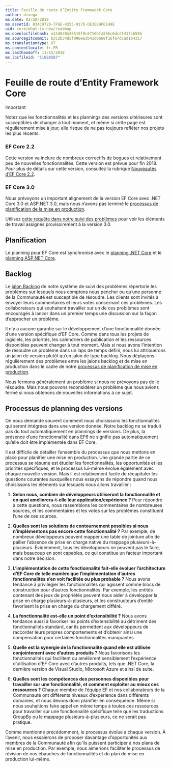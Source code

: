 ```yaml
---
title: Feuille de route d’Entity Framework Core
author: divega
ms.date: 02/20/2018
ms.assetid: 834C9729-7F6E-4355-917D-DE3EE9FE149E
uid: core/what-is-new/roadmap
ms.openlocfilehash: a12d628a28515f0c6710bfa59bc6dcdf41fcb58b
ms.sourcegitcommit: b3c2b34d5f006ee3b41d6668f16fe7dcad1b4317
ms.translationtype: HT
ms.contentlocale: fr-FR
ms.lasthandoff: 11/15/2018
ms.locfileid: "51688587"
---
```

# <a name="entity-framework-core-roadmap"></a>Feuille de route d’Entity Framework Core

> [!IMPORTANT]
> Notez que les fonctionnalités et les plannings des versions ultérieures sont susceptibles de changer à tout moment, et même si cette page est régulièrement mise à jour, elle risque de ne pas toujours refléter nos projets les plus récents.

### <a name="ef-core-22"></a>EF Core 2.2

Cette version va inclure de nombreux correctifs de bogues et relativement peu de nouvelles fonctionnalités. Cette version est prévue pour fin 2018. Pour plus de détails sur cette version, consultez la rubrique [Nouveautés d’EF Core 2.2](xref:core/what-is-new/ef-core-2.2). 

### <a name="ef-core-30"></a>EF Core 3.0

Nous prévoyons un important alignement de la version EF Core avec .NET Core 3.0 et ASP.NET 3.0, mais nous n’avons pas terminé le [processus de planification de la mise en production](#release-planning-process).

Utilisez [cette requête dans notre suivi des problèmes](https://github.com/aspnet/EntityFrameworkCore/issues?q=is%3Aopen+is%3Aissue+milestone%3A3.0.0+sort%3Areactions-%2B1-desc) pour voir les éléments de travail assignés provisoirement à la version 3.0.

## <a name="schedule"></a>Planification

Le planning pour EF Core est synchronisé avec le [planning .NET Core](https://github.com/dotnet/core/blob/master/roadmap.md) et le [planning ASP.NET Core](https://github.com/aspnet/Home/wiki/Roadmap).

## <a name="backlog"></a>Backlog

Le [jalon Backlog](https://github.com/aspnet/EntityFrameworkCore/issues?q=is%3Aopen+is%3Aissue+milestone%3ABacklog+sort%3Areactions-%2B1-desc) de notre système de suivi des problèmes répertorie les problèmes sur lesquels nous comptons nous pencher ou qu’une personne de la Communauté est susceptible de résoudre.
Les clients sont invités à envoyer leurs commentaires et leurs votes concernant ces problèmes.
Les collaborateurs qui souhaitent travailler sur un de ces problèmes sont encouragés à lancer dans un premier temps une discussion sur la façon d’approcher un problème.

Il n’y a aucune garantie sur le développement d’une fonctionnalité donnée d’une version spécifique d’EF Core.
Comme dans tous les projets de logiciels, les priorités, les calendriers de publication et les ressources disponibles peuvent changer à tout moment.
Mais si nous avons l’intention de résoudre un problème dans un laps de temps défini, nous lui attribuerons un jalon de version plutôt qu’un jalon de type backlog.
Nous déplaçons régulièrement des problèmes entre les jalons backlog et de mise en production dans le cadre de notre [processus de planification de mise en production](#release-planning-process).

Nous fermons généralement un problème si nous ne prévoyons pas de le résoudre.
Mais nous pouvons reconsidérer un problème que nous avions fermé si nous obtenons de nouvelles informations à ce sujet.

## <a name="release-planning-process"></a>Processus de planning des versions

On nous demande souvent comment nous choisissons les fonctionnalités qui seront intégrées dans une version donnée.
Notre backlog ne se traduit pas du tout automatiquement en plannings de versions.
De plus, la présence d’une fonctionnalité dans EF6 ne signifie pas automatiquement qu’elle doit être implémentée dans EF Core.

Il est difficile de détailler l’ensemble du processus que nous mettons en place pour planifier une mise en production.
Une grande partie de ce processus se résume est étudier les fonctionnalités, les opportunités et les priorités spécifiques, et le processus lui-même évolue également avec chaque nouvelle version.
Mais il est relativement facile de récapituler les questions courantes auxquelles nous essayons de répondre quand nous choisissons les éléments sur lesquels nous allons travailler :

1. **Selon nous, combien de développeurs utiliseront la fonctionnalité et en quoi améliorera-t-elle leur application/expérience ?** Pour répondre à cette questions, nous rassemblons les commentaires de nombreuses sources, et les commentaires et les votes sur les problèmes constituent l’une de ces sources.

2. **Quelles sont les solutions de contournement possibles si nous n’implémentons pas encore cette fonctionnalité ?** Par exemple, de nombreux développeurs peuvent mapper une table de jointure afin de pallier l’absence de prise en charge native du mappage plusieurs-à-plusieurs. Évidemment, tous les développeurs ne peuvent pas le faire, mais beaucoup en sont capables, ce qui constitue un facteur important dans notre décision.

3. **L’implémentation de cette fonctionnalité fait-elle évoluer l’architecture d’EF Core de telle manière que l’implémentation d’autres fonctionnalités s’en voit facilitée ou plus probable ?** Nous avons tendance à privilégier les fonctionnalités qui agissent comme blocs de construction pour d’autres fonctionnalités. Par exemple, les entités contenant des jeux de propriétés peuvent nous aider à développer la prise en charge plusieurs-à-plusieurs, et les constructeurs d’entité favorisent la prise en charge du chargement différé. 

4. **La fonctionnalité est-elle un point d’extensibilité ?** Nous avons tendance aussi à favoriser les points d’extensibilité au détriment des fonctionnalités standard, car ils permettent aux développeurs de raccorder leurs propres comportements et d’obtenir ainsi une compensation pour certaines fonctionnalités manquantes. 

5. **Quelle est la synergie de la fonctionnalité quand elle est utilisée conjointement avec d’autres produits ?** Nous favorisons les fonctionnalités qui facilitent ou améliorent sensiblement l’expérience d’utilisation d’EF Core avec d’autres produits, tels que .NET Core, la dernière version de Visual Studio, Microsoft Azure et ainsi de suite.

6. **Quelles sont les compétences des personnes disponibles pour travailler sur une fonctionnalité, et comment exploiter au mieux ces ressources ?** Chaque membre de l’équipe EF et nos collaborateurs de la Communauté ont différents niveaux d’expérience dans différents domaines, et nous devons donc planifier en conséquence. Même si nous souhaitions faire appel en même temps à toutes ces ressources pour travailler sur une fonctionnalité spécifique telle que les traductions GroupBy ou le mappage plusieurs-à-plusieurs, ce ne serait pas pratique.

Comme mentionné précédemment, le processus évolue à chaque version.
À l’avenir, nous essaierons de proposer davantage d’opportunités aux membres de la Communauté afin qu’ils puissent participer à nos plans de mise en production.
Par exemple, nous aimerions faciliter le processus de révision de nos ébauches de fonctionnalités et du plan de mise en production lui-même.